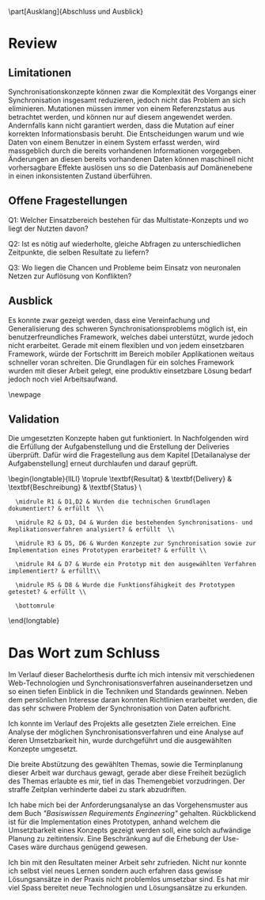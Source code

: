 


\part[Ausklang]{Abschluss und Ausblick}



# Review

<!-- Sinngemäss gilt das unter Punkt 2.4 Gesagte. Jedoch findet hier die (oft schwierige)
Auseinandersetzung mit der eigenen Arbeit statt. Typische Fragen sind:
- Wurde das Ziel der Arbeit gem. Einleitung und Aufgabenstellung erreicht?
- Welche Lücken, Ungenauigkeiten und offene Fragen weist die Arbeit noch auf?
(Was wäre noch zu tun, wenn man Arbeit selbst weiterführen würde?)
- Hätte man das Ergebnis nach dem aktuellen Wissensstand, d.h. nach Abschluss der Arbeit, noch auf eine andere Art und Weise, beispielsweise effizienter oder mit anderen Methoden, erreichen können?

-->
## Limitationen
Synchronisationskonzepte können zwar die Komplexität des Vorgangs einer Synchronisation insgesamt reduzieren, jedoch nicht das Problem an sich eliminieren. Mutationen müssen immer von einem Referenzstatus aus betrachtet werden, und können nur auf diesem angewendet werden. Andernfalls kann nicht garantiert werden, dass die Mutation auf einer korrekten Informationsbasis beruht. Die Entscheidungen warum und wie Daten von einem Benutzer in einem System erfasst werden, wird massgeblich durch die bereits vorhandenen Informationen vorgegeben. Änderungen an diesen bereits vorhandenen Daten können maschinell nicht vorhersagbare Effekte auslösen uns so die Datenbasis auf Domänenebene in einen inkonsistenten Zustand überführen.

## Offene Fragestellungen

Q1: Welcher Einsatzbereich bestehen für das Multistate-Konzepts und wo liegt der Nutzten davon?

Q2: Ist es nötig auf wiederholte, gleiche Abfragen zu unterschiedlichen Zeitpunkte, die selben Resultate zu liefern?

Q3: Wo liegen die Chancen und Probleme beim Einsatz von neuronalen Netzen zur Auflösung von Konflikten?


## Ausblick
Es konnte zwar gezeigt werden, dass eine Vereinfachung und Generalisierung des schweren Synchronisationsproblems möglich ist, ein benutzerfreundliches Framework, welches dabei unterstützt, wurde jedoch nicht erarbeitet. Gerade mit einem flexiblen und von jedem einsetzbaren Framework, würde der Fortschritt im Bereich mobiler Applikationen weitaus schneller voran schreiten.
Die Grundlagen für ein solches Framework wurden mit dieser Arbeit gelegt, eine produktiv einsetzbare Lösung bedarf jedoch noch viel Arbeitsaufwand.

\newpage

## Validation
Die umgesetzten Konzepte haben gut funktioniert. In Nachfolgenden wird die Erfüllung der Aufgabenstellung und die Erstellung der Deliveries überprüft. Dafür wird die Fragestellung aus dem Kapitel [Detailanalyse der Aufgabenstellung] erneut durchlaufen und darauf geprüft.



\begin{longtable}{llLl}
\toprule \textbf{Resultat} & \textbf{Delivery} & \textbf{Beschreibung} & \textbf{Status} \\
      
      \midrule R1 & D1,D2 & Wurden die technischen Grundlagen dokumentiert? & erfüllt  \\
      
      \midrule R2 & D3, D4 & Wurden die bestehenden Synchronisations- und Replikationsverfahren analysiert? & erfüllt  \\
      
      \midrule R3 & D5, D6 & Wurden Konzepte zur Synchronisation sowie zur Implementation eines Prototypen erarbeitet? & erfüllt \\
      
      \midrule R4 & D7 & Wurde ein Prototyp mit den ausgewählten Verfahren implementiert? & erfüllt\\
      
      \midrule R5 & D8 & Wurde die Funktionsfähigkeit des Prototypen getestet? & erfüllt \\
      
      \bottomrule
\end{longtable}





# Das Wort zum Schluss
<!-- Die Synthese aus Gesamtergebnis und den bisherigen Schlussfolgerungen rundet einen technischen Bericht ab. Dazu gehören auch offen gebliebene oder sich neu ergebende Fragen. Alle Ergebnisse in der Schlussfolgerung stützen sich auf die Ergebnisse des Hauptteils. Die Schlussfolgerungen sollten auch ohne Lektüre des Hauptteils verständlich sein.

-->

Im Verlauf dieser Bachelorthesis durfte ich mich intensiv mit verschiedenen Web-Technologien und Synchronisationsverfahren auseinandersetzen und so einen tiefen Einblick in die Techniken und Standards gewinnen. Neben dem persönlichen Interesse daran konnten Richtlinien erarbeitet werden, die das sehr schwere Problem der Synchronisation von Daten aufbricht.

Ich konnte im Verlauf des Projekts alle gesetzten Ziele erreichen. Eine Analyse der möglichen Synchronisationsverfahren und eine Analyse auf deren Umsetzbarkeit hin, wurde durchgeführt und die ausgewählten Konzepte umgesetzt.

Die breite Abstützung des gewählten Themas, sowie die Terminplanung dieser Arbeit war durchaus gewagt, gerade aber diese Freiheit bezüglich des Themas erlaubte es mir, tief in das Themengebiet vorzudringen. Der straffe Zeitplan verhinderte dabei zu stark abzudriften.

Ich habe mich bei der Anforderungsanalyse an das Vorgehensmuster aus dem Buch _"Basiswissen Requirements Engineering"_ gehalten. Rückblickend ist für die Implementation eines Prototypen, anhand welchem die Umsetzbarkeit eines Konzepts gezeigt werden soll, eine solch aufwändige Planung zu zeitintensiv. Eine Beschränkung auf die Erhebung der Use-Cases wäre durchaus genügend gewesen.

Ich bin mit den Resultaten meiner Arbeit sehr zufrieden. Nicht nur konnte ich selbst viel neues Lernen sondern auch erfahren dass gewisse Lösungsansätze in der Praxis nicht problemlos umsetzbar sind. Es hat mir viel Spass bereitet neue Technologien und Lösungsansätze zu erkunden.





